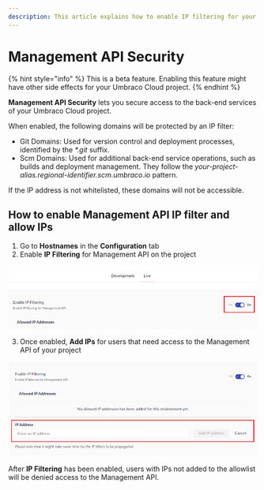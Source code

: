 ```yaml
---
description: This article explains how to enable IP filtering for your Umbraco Cloud project's back-end services, allowing access only to whitelisted IP addresses.
---
```


# Management API Security

{% hint style="info" %}
This is a beta feature. Enabling this feature might have other side effects for your Umbraco Cloud project.
{% endhint %}

**Management API Security** lets you secure access to the back-end services of your Umbraco Cloud project.

When enabled, the following domains will be protected by an IP filter:
- Git Domains: Used for version control and deployment processes, identified by the _*.git_ suffix.
- Scm Domains: Used for additional back-end service operations, such as builds and deployment management. They follow the _your-project-alias.regional-identifier.scm.umbraco.io_ pattern.

If the IP address is not whitelisted, these domains will not be accessible.

## How to enable Management API IP filter and allow IPs

1. Go to **Hostnames** in the **Configuration** tab
2. Enable **IP Filtering** for Management API on the project

![Enable Management API IP Filtering](../images/management_api_security.png)

3. Once enabled, **Add IPs** for users that need access to the Management API of your project

![Allow IPs for your Umbraco Cloud Project's back-end services](../images/management_api_security_allow_ip.png)

After **IP Filtering** has been enabled, users with IPs not added to the allowlist will be denied access to the Management API.

